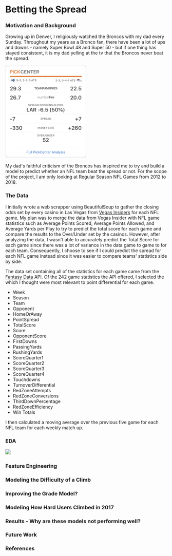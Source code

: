 # Betting the Spread

### Motivation and Background

Growing up in Denver, I religiously watched the Broncos with my dad every Sunday. Throughout my years as a Bronco fan, there have been a lot of ups and downs - namely Super Bowl 48 and Super 50 - but if one thing has stayed consistent, it is my dad yelling at the tv that the Broncos never beat the spread.

<img src="./images/broncos_spread.png" style="width:50%; height:auto; margin:auto">

My dad's faithful criticism of the Broncos has inspired me to try and build a model to predict whether an NFL team beat the spread or not. For the scope of the project, I am only looking at Regular Season NFL Games from 2012 to 2018.

### The Data
I initially wrote a web scrapper using BeautifulSoup to gather the closing odds
set by every casino in Las Vegas from <a href="http://www.vegasinsider.com">
Vegas Insiders</a> for each NFL game. My plan was to merge the data from Vegas Insider with NFL game statistics
such as Average Points Scored, Average Points Allowed, and Average Yards per Play to try to
predict the total score for each game and compare the results to the Over/Under set by the
casinos. However, after analyzing the data, I wasn't able to accurately predict the Total Score
for each game since there was a lot of variance in the data game to game to for each team. Consequently, I choose
to see if I could predict the spread for each NFL game instead since it was easier to compare teams' statistics side by side.

The data set containing all of the statistics for each game came from the <a href="https://developer.fantasydata.com/docs/services/57a0190935491a1858749954/operations/58137f1c35491a1520575141/console">Fantasy Data</a> API.
Of the 242 game statistics the API offered, I selected the which I thought were most relevant to point differential for each game.

* Week
* Season
* Team
* Opponent
* HomeOrAway
* PointSpread
* TotalScore
* Score
* OpponentScore
* FirstDowns
* PassingYards
* RushingYards
* ScoreQuarter1
* ScoreQuarter2
* ScoreQuarter3
* ScoreQuarter4
* Touchdowns
* TurnoverDifferential
* RedZoneAttempts
* RedZoneConversions
* ThirdDownPercentage
* RedZoneEfficiency
* Win Totals


I then calculated a moving average over the previous five game for each NFL team for each weekly match up.

### EDA
 <img src="./graphs/total_score.gif">

### Feature Engineering

### Modeling the Difficulty of a Climb

### Improving the Grade Model?

### Modeling How Hard Users Climbed in 2017

### Results - Why are these models not performing well?

### Future Work

### References

